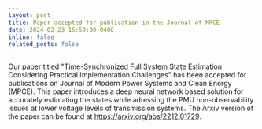 ```yaml
---
layout: post
title: Paper accepted for publication in the Journal of MPCE
date: 2024-02-23 15:59:00-0400
inline: false
related_posts: false
---
```


Our paper titled "Time-Synchronized Full System State Estimation Considering Practical Implementation Challenges" has been accepted for publications on Journal of Modern Power Systems and Clean Energy (MPCE). This paper introduces a deep neural network based solution for accurately estimating the states while adressing the PMU non-observability issues at lower voltage levels of transmission systems. The Arxiv version of the paper can be found at https://arxiv.org/abs/2212.01729.
